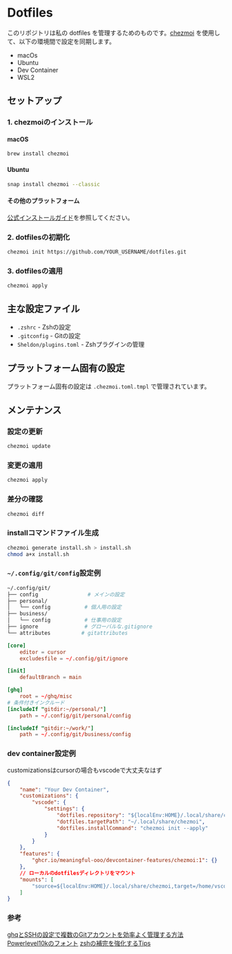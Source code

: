 # Dotfiles

このリポジトリは私の dotfiles を管理するためのものです。[chezmoi](https://www.chezmoi.io/) を使用して、以下の環境間で設定を同期します。
 * macOs
 * Ubuntu
 * Dev Container
 * WSL2

## セットアップ

### 1. chezmoiのインストール

#### macOS

```bash
brew install chezmoi
```

#### Ubuntu

```bash
snap install chezmoi --classic
```

#### その他のプラットフォーム
[公式インストールガイド](https://www.chezmoi.io/install/)を参照してください。

### 2. dotfilesの初期化

```bash
chezmoi init https://github.com/YOUR_USERNAME/dotfiles.git
```

### 3. dotfilesの適用

```bash
chezmoi apply
```

## 主な設定ファイル

- `.zshrc` - Zshの設定
- `.gitconfig` - Gitの設定
- `Sheldon/plugins.toml` - Zshプラグインの管理

## プラットフォーム固有の設定

プラットフォーム固有の設定は `.chezmoi.toml.tmpl` で管理されています。

## メンテナンス

### 設定の更新

```bash
chezmoi update
```


### 変更の適用

```bash
chezmoi apply
```


### 差分の確認

```bash
chezmoi diff
```

### installコマンドファイル生成

```bash
chezmoi generate install.sh > install.sh
chmod a+x install.sh
```

### `~/.config/git/config`設定例


```bash
~/.config/git/
├── config                # メインの設定
├── personal/            
│   └── config           # 個人用の設定
├── business/
│   └── config           # 仕事用の設定
├── ignore               # グローバルな.gitignore
└── attributes          # gitattributes
```

```conf
[core]
    editor = cursor
    excludesfile = ~/.config/git/ignore

[init]
    defaultBranch = main

[ghq]
    root = ~/ghq/misc
# 条件付きインクルード
[includeIf "gitdir:~/personal/"]
    path = ~/.config/git/personal/config

[includeIf "gitdir:~/work/"]
    path = ~/.config/git/business/config
```

### dev container設定例

customizationsはcursorの場合もvscodeで大丈夫なはず
```json
{
    "name": "Your Dev Container",
    "customizations": {
        "vscode": {
            "settings": {
                "dotfiles.repository": "${localEnv:HOME}/.local/share/chezmoi",
                "dotfiles.targetPath": "~/.local/share/chezmoi",
                "dotfiles.installCommand": "chezmoi init --apply"
            }
        }
    },
    "features": {
        "ghcr.io/meaningful-ooo/devcontainer-features/chezmoi:1": {}
    },
    // ローカルのdotfilesディレクトリをマウント
    "mounts": [
        "source=${localEnv:HOME}/.local/share/chezmoi,target=/home/vscode/.local/share/chezmoi,type=bind"
    ]
}
```
### 参考
[ghqとSSHの設定で複数のGitアカウントを効率よく管理する方法](https://www.fourier.jp/blog/ghq-ssh-multi-git-account-management?utm_source=pocket_shared)
[Powerlevel10kのフォント](https://qiita.com/831kirimi/items/582e0abc26dbd7776d9b)
[zshの補完を強化するTips](https://qiita.com/syui/items/ed2d36698a5cc314557d)